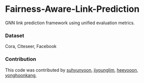 # Fairness-Aware-Link-Prediction
GNN link prediction framework using unified evaluation metrics.

### Dataset
Cora, Citeseer, Facebook


### Contribution

This code was contributed by
[suhyunyoon](https://github.com/suhyunyoon), 
[jiyounglim](https://github.com/maya070),
[heeyooon](https://github.com/heeyooon), 
[yonghoonkang](https://github.com/QwertySwitch),

